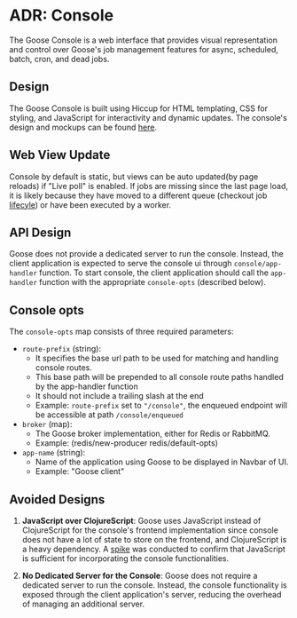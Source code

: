ADR: Console
============

The Goose Console is a web interface that provides visual representation and control over Goose's job management features for async, scheduled, batch, cron, and dead jobs.

Design
-------

The Goose Console is built using Hiccup for HTML templating, CSS for styling, and JavaScript for interactivity and dynamic updates.
The console's design and mockups can be found [here](https://docs.google.com/document/d/1DmSvsdNVhsKfQ0NgxQ6ONIz0cl5_I0NhPBSmDOkwhMM/edit?usp=sharing).

Web View Update
----------------

Console by default is static, but views can be auto updated(by page reloads) if "Live poll" is enabled.
If jobs are missing since the last page load, it is likely because they have moved to a different queue (checkout job [lifecyle](https://github.com/nilenso/goose/wiki/Job-Lifecycle))
or have been executed by a worker.

API Design
-----------

Goose does not provide a dedicated server to run the console.
Instead, the client application is expected to serve the console ui through `console/app-handler` function.
To start console, the client application should call the `app-handler` function with the appropriate `console-opts` (described below).

Console opts
----------------

The `console-opts` map consists of three required parameters:

- `route-prefix` (string):
    - It specifies the base url path to be used for matching and handling console routes.
    - This base path will be prepended to all console route paths handled by the app-handler function
    - It should not include a trailing slash at the end
    - Example: `route-prefix`  set to `"/console"`, the enqueued endpoint will be accessible at path `/console/enqueued`
- `broker` (map):
    - The Goose broker implementation, either for Redis or RabbitMQ.
    - Example: (redis/new-producer redis/default-opts)
- `app-name` (string):
    - Name of the application using Goose to be displayed in Navbar of UI.
    - Example: "Goose client"

Avoided Designs
----------------

1. **JavaScript over ClojureScript**:
   Goose uses JavaScript instead of ClojureScript for the console's frontend implementation since console does not have a lot of state to store on the frontend,
   and ClojureScript is a heavy dependency. A [spike](https://github.com/alishamohanty/html-js-spike-goose) was conducted to confirm that JavaScript is sufficient for incorporating the console functionalities.

2. **No Dedicated Server for the Console**:
   Goose does not require a dedicated server to run the console. Instead, the console functionality is exposed through the client application's server, reducing the overhead of managing an additional server.

